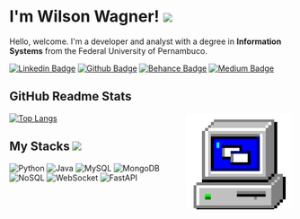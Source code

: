 # I'm Wilson Wagner! <img src="https://github.com/TheDudeThatCode/TheDudeThatCode/blob/master/Assets/Handshake.gif" height="30px">
Hello, welcome. I'm a developer and analyst with a degree in **Information Systems** from the Federal University of Pernambuco.

[![Linkedin Badge](https://img.shields.io/badge/LinkedIn-0077B5?style=for-the-badge&logo=linkedin&logoColor=white&link=https://www.linkedin.com/in/wilsonwagner/)](https://www.linkedin.com/in/wilsonwagn)
[![Github Badge](https://img.shields.io/badge/GitHub-100000?style=for-the-badge&logo=github&logoColor=whitee&link=https://github.com/wilsonwagn)](https://github.com/wilsonwagn)
[![Behance Badge](https://img.shields.io/badge/-Behance-blue?style=for-the-badge&logo=behance&logoColor=white&link=https://www.behance.net/wilsonwagner)](https://www.behance.net/wilsonwagner)
[![Medium Badge](https://img.shields.io/badge/Medium-000000?style=for-the-badge&logo=medium&logoColor=white&link=https://medium.com/@SEUPERFIL)](https://wilsonwagn.medium.com/)


## GitHub Readme Stats

[![Top Langs](https://github-readme-stats.vercel.app/api/top-langs/?username=wilsonwagn&layout=compact&theme=dark)](https://github.com/anuraghazra/github-readme-stats)
<img align="right" alt="PC GIF" src="https://github.com/TheDudeThatCode/TheDudeThatCode/blob/master/Assets/PC.gif" width="190" />

## My Stacks <img src="https://github.com/TheDudeThatCode/TheDudeThatCode/blob/master/Assets/Developer.gif" width="30px">
![Python](https://img.shields.io/badge/Python-3776AB?style=for-the-badge&logo=python&logoColor=white)
![Java](https://img.shields.io/badge/Java-ED8B00?style=for-the-badge&logo=java&logoColor=white)
![MySQL](https://img.shields.io/badge/MySQL-00000F?style=for-the-badge&logo=mysql&logoColor=white)
![MongoDB](https://img.shields.io/badge/MongoDB-47A248?style=for-the-badge&logo=mongodb&logoColor=white)
![NoSQL](https://img.shields.io/badge/NoSQL-FF5733?style=for-the-badge&logo=nosql&logoColor=white)
![WebSocket](https://img.shields.io/badge/WebSocket-000000?style=for-the-badge&logo=websocket&logoColor=white)
![FastAPI](https://img.shields.io/badge/FastAPI-009688?style=for-the-badge&logo=fastapi&logoColor=white)
